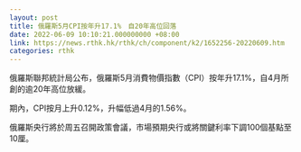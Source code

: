 ```yaml
---
layout: post
title: 俄羅斯5月CPI按年升17.1%　自20年高位回落
date: 2022-06-09 10:10:21.000000000 +08:00
link: https://news.rthk.hk/rthk/ch/component/k2/1652256-20220609.htm
categories: rthk
---
```


俄羅斯聯邦統計局公布，俄羅斯5月消費物價指數（CPI）按年升17.1%，自4月所創的逾20年高位放緩。

期內，CPI按月上升0.12%，升幅低過4月的1.56%。

俄羅斯央行將於周五召開政策會議，市場預期央行或將關鍵利率下調100個基點至10厘。
